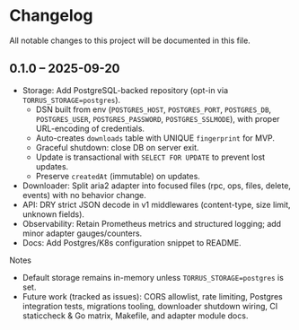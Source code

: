 # Changelog

All notable changes to this project will be documented in this file.

## 0.1.0 – 2025-09-20

- Storage: Add PostgreSQL-backed repository (opt-in via `TORRUS_STORAGE=postgres`).
  - DSN built from env (`POSTGRES_HOST`, `POSTGRES_PORT`, `POSTGRES_DB`, `POSTGRES_USER`, `POSTGRES_PASSWORD`, `POSTGRES_SSLMODE`), with proper URL-encoding of credentials.
  - Auto-creates `downloads` table with UNIQUE `fingerprint` for MVP.
  - Graceful shutdown: close DB on server exit.
  - Update is transactional with `SELECT FOR UPDATE` to prevent lost updates.
  - Preserve `createdAt` (immutable) on updates.
- Downloader: Split aria2 adapter into focused files (rpc, ops, files, delete, events) with no behavior change.
- API: DRY strict JSON decode in v1 middlewares (content-type, size limit, unknown fields).
- Observability: Retain Prometheus metrics and structured logging; add minor adapter gauges/counters.
- Docs: Add Postgres/K8s configuration snippet to README.

Notes
- Default storage remains in-memory unless `TORRUS_STORAGE=postgres` is set.
- Future work (tracked as issues): CORS allowlist, rate limiting, Postgres integration tests, migrations tooling, downloader shutdown wiring, CI staticcheck & Go matrix, Makefile, and adapter module docs.
